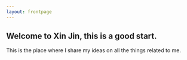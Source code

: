 ```yaml
---
layout: frontpage
---
```


## Welcome to Xin Jin, this is a good start.

This is the place where I share my ideas on all the things related to me. 
